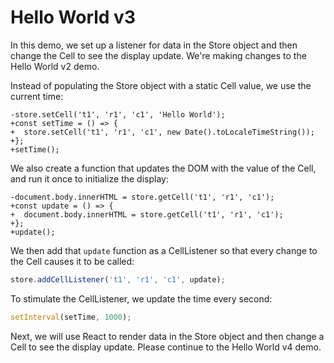 # Hello World v3

In this demo, we set up a listener for data in the Store object and then change
the Cell to see the display update. We're making changes to the Hello World v2
demo.

[base]: # 'Hello World v2'

Instead of populating the Store object with a static Cell value, we use the
current time:

```diff-js
-store.setCell('t1', 'r1', 'c1', 'Hello World');
+const setTime = () => {
+  store.setCell('t1', 'r1', 'c1', new Date().toLocaleTimeString());
+};
+setTime();
```

We also create a function that updates the DOM with the value of the Cell, and
run it once to initialize the display:

```diff-js
-document.body.innerHTML = store.getCell('t1', 'r1', 'c1');
+const update = () => {
+  document.body.innerHTML = store.getCell('t1', 'r1', 'c1');
+};
+update();
```

We then add that `update` function as a CellListener so that every change to the
Cell causes it to be called:

```js
store.addCellListener('t1', 'r1', 'c1', update);
```

To stimulate the CellListener, we update the time every second:

```js
setInterval(setTime, 1000);
```

Next, we will use React to render data in the Store object and then change a
Cell to see the display update. Please continue to the Hello World v4 demo.
